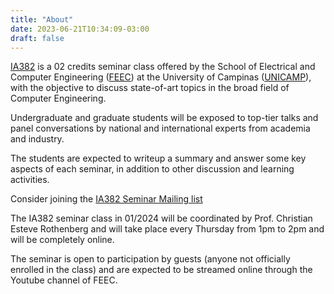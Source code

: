 ```yaml
---
title: "About"
date: 2023-06-21T10:34:09-03:00
draft: false
---
```


[IA382](https://www.cpg.feec.unicamp.br/cpg/lista/caderno_horario_show.php?id=1888) is a 02 credits seminar class offered by the School of Electrical and Computer Engineering ([FEEC](https://www.fee.unicamp.br/)) at the University of Campinas ([UNICAMP](https://www.unicamp.br/)), with the objective to discuss state-of-art topics in the broad field of Computer Engineering.

Undergraduate and graduate students will be exposed to top-tier talks and panel conversations by national and international experts from academia and industry.

The students are expected to writeup a summary and answer some key aspects of each seminar, in addition to other discussion and learning activities.

Consider joining the [IA382 Seminar Mailing list](https://groups.google.com/g/ia382-feec-unicamp/)

<!-- and adding the events to your Agenda ([Google Calendar](https://calendar.google.com/calendar/embed?src=c_bd56c44a65b9dae27fe531b2b5c684a6c8fdf8a410edb595be2709bc16e55942%40group.calendar.google.com&ctz=America%2FSao_Paulo
), [iCal](https://calendar.google.com/calendar/ical/c_bd56c44a65b9dae27fe531b2b5c684a6c8fdf8a410edb595be2709bc16e55942%40group.calendar.google.com/public/basic.ics)).
-->

The IA382 seminar class in 01/2024 will be coordinated by Prof. Christian Esteve Rothenberg and will take place every Thursday from 1pm to 2pm and will be completely online.

The seminar is open to participation by guests (anyone not officially enrolled in the class) and are expected to be streamed online through the Youtube channel of FEEC.

